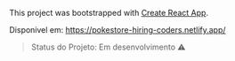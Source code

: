 This project was bootstrapped with [Create React App](https://github.com/facebook/create-react-app).

Disponivel em: https://pokestore-hiring-coders.netlify.app/

> Status do Projeto: Em desenvolvimento :warning:
